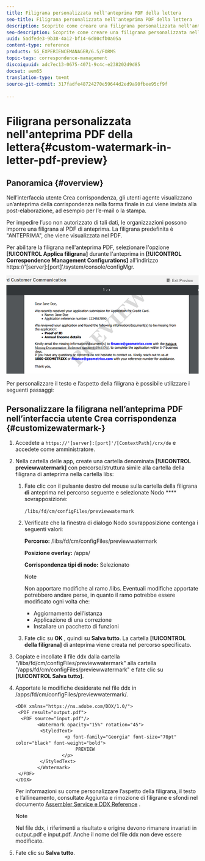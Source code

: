 ```yaml
---
title: Filigrana personalizzata nell'anteprima PDF della lettera
seo-title: Filigrana personalizzata nell'anteprima PDF della lettera
description: Scoprite come creare una filigrana personalizzata nell'anteprima PDF della lettera.
seo-description: Scoprite come creare una filigrana personalizzata nell'anteprima PDF della lettera.
uuid: 5adfede3-9b38-4a12-bf14-6d80cfb0a05a
content-type: reference
products: SG_EXPERIENCEMANAGER/6.5/FORMS
topic-tags: correspondence-management
discoiquuid: adc7ec13-0675-4071-9c4c-e238202d9d85
docset: aem65
translation-type: tm+mt
source-git-commit: 317fadfe48724270e59644d2ed9a90fbee95cf9f

---
```



# Filigrana personalizzata nell&#39;anteprima PDF della lettera{#custom-watermark-in-letter-pdf-preview}

## Panoramica {#overview}

Nell’interfaccia utente Crea corrispondenza, gli utenti agente visualizzano un’anteprima della corrispondenza nella forma finale in cui viene inviata alla post-elaborazione, ad esempio per l’e-mail o la stampa.

Per impedire l’uso non autorizzato di tali dati, le organizzazioni possono imporre una filigrana al PDF di anteprima. La filigrana predefinita è &quot;ANTEPRIMA&quot;, che viene visualizzata nel PDF.

Per abilitare la filigrana nell&#39;anteprima PDF, selezionare l&#39;opzione **[!UICONTROL Applica filigrana]** durante l&#39;anteprima in **[!UICONTROL Correspondence Management Configurations]** all&#39;indirizzo https://&#39;[server]:[port]&#39;/system/console/configMgr.

![filigrana predefinita](assets/default-watermark.png)

Per personalizzare il testo e l’aspetto della filigrana è possibile utilizzare i seguenti passaggi:

## Personalizzare la filigrana nell’anteprima PDF nell’interfaccia utente Crea corrispondenza {#customizewatermark-}

1. Accedete a `https://'[server]:[port]'/[ContextPath]/crx/de` e accedete come amministratore.
1. Nella cartella delle app, create una cartella denominata **[!UICONTROL previewwatermark]** con percorso/struttura simile alla cartella della filigrana di anteprima nella cartella libs:

   1. Fate clic con il pulsante destro del mouse sulla cartella della filigrana **di** anteprima nel percorso seguente e selezionate Nodo **** sovrapposizione:

      `/libs/fd/cm/configFiles/previewwatermark`

   1. Verificate che la finestra di dialogo Nodo sovrapposizione contenga i seguenti valori:

      **Percorso:** /libs/fd/cm/configFiles/previewwatermark

      **Posizione overlay:** /apps/

      **Corrispondenza tipi di nodo:** Selezionato

      >[!NOTE]
      >
      >Non apportare modifiche al ramo /libs. Eventuali modifiche apportate potrebbero andare perse, in quanto il ramo potrebbe essere modificato ogni volta che:
      >
      >    
      >    
      >    * Aggiornamento dell’istanza
      >    * Applicazione di una correzione
      >    * Installare un pacchetto di funzioni


   1. Fate clic su **OK** , quindi su **Salva tutto**. La cartella **[!UICONTROL della filigrana]** di anteprima viene creata nel percorso specificato.



1. Copiate e incollate il file ddx dalla cartella &quot;/libs/fd/cm/configFiles/previewwatermark&quot; alla cartella &quot;/apps/fd/cm/configFiles/previewwatermark&quot; e fate clic su **[!UICONTROL Salva tutto]**.
1. Apportate le modifiche desiderate nel file ddx in /apps/fd/cm/configFiles/previewwatermark/.

   ```
   <DDX xmlns="https://ns.adobe.com/DDX/1.0/">
    <PDF result="output.pdf">
     <PDF source="input.pdf"/>
           <Watermark opacity="15%" rotation="45">
            <StyledText>
                     <p font-family="Georgia" font-size="70pt" color="black" font-weight="bold">
                         PREVIEW
                    </p>
            </StyledText>
           </Watermark>
    </PDF>
   </DDX>
   ```

   Per informazioni su come personalizzare l’aspetto della filigrana, il testo e l’allineamento, consultate Aggiunta e rimozione di filigrane e sfondi nel documento [Assembler Service e DDX Reference](https://help.adobe.com/en_US/livecycle/11.0/ddxRef.pdf) .

   >[!NOTE]
   >
   >Nel file ddx, i riferimenti a risultato e origine devono rimanere invariati in output.pdf e input.pdf. Anche il nome del file ddx non deve essere modificato.

1. Fate clic su **Salva tutto**.

